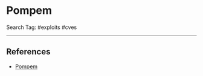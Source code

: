 # Pompem

Search Tag: #exploits #cves

---
## References

- [Pompem](https://github.com/rfunix/Pompem)